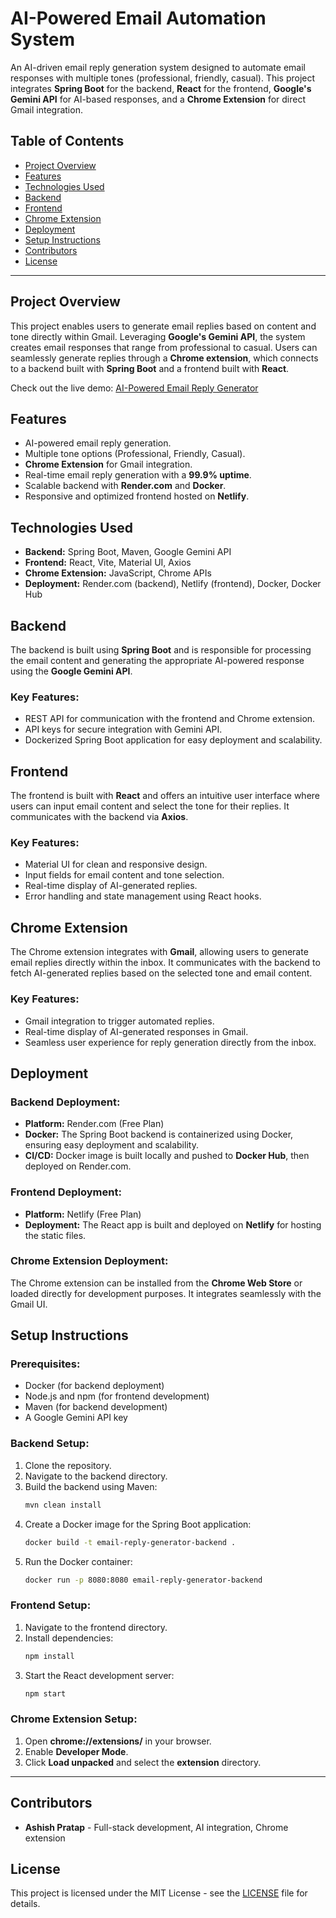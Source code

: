 # AI-Powered Email Automation System

An AI-driven email reply generation system designed to automate email responses with multiple tones (professional, friendly, casual). This project integrates **Spring Boot** for the backend, **React** for the frontend, **Google's Gemini API** for AI-based responses, and a **Chrome Extension** for direct Gmail integration.

## Table of Contents
- [Project Overview](#project-overview)
- [Features](#features)
- [Technologies Used](#technologies-used)
- [Backend](#backend)
- [Frontend](#frontend)
- [Chrome Extension](#chrome-extension)
- [Deployment](#deployment)
- [Setup Instructions](#setup-instructions)
- [Contributors](#contributors)
- [License](#license)

---

## Project Overview

This project enables users to generate email replies based on content and tone directly within Gmail. Leveraging **Google's Gemini API**, the system creates email responses that range from professional to casual. Users can seamlessly generate replies through a **Chrome extension**, which connects to a backend built with **Spring Boot** and a frontend built with **React**.

Check out the live demo: [AI-Powered Email Reply Generator](https://email-reply-generator.netlify.app/)

## Features
- AI-powered email reply generation.
- Multiple tone options (Professional, Friendly, Casual).
- **Chrome Extension** for Gmail integration.
- Real-time email reply generation with a **99.9% uptime**.
- Scalable backend with **Render.com** and **Docker**.
- Responsive and optimized frontend hosted on **Netlify**.

## Technologies Used
- **Backend:** Spring Boot, Maven, Google Gemini API
- **Frontend:** React, Vite, Material UI, Axios
- **Chrome Extension:** JavaScript, Chrome APIs
- **Deployment:** Render.com (backend), Netlify (frontend), Docker, Docker Hub

## Backend

The backend is built using **Spring Boot** and is responsible for processing the email content and generating the appropriate AI-powered response using the **Google Gemini API**.

### Key Features:
- REST API for communication with the frontend and Chrome extension.
- API keys for secure integration with Gemini API.
- Dockerized Spring Boot application for easy deployment and scalability.

## Frontend

The frontend is built with **React** and offers an intuitive user interface where users can input email content and select the tone for their replies. It communicates with the backend via **Axios**.

### Key Features:
- Material UI for clean and responsive design.
- Input fields for email content and tone selection.
- Real-time display of AI-generated replies.
- Error handling and state management using React hooks.

## Chrome Extension

The Chrome extension integrates with **Gmail**, allowing users to generate email replies directly within the inbox. It communicates with the backend to fetch AI-generated replies based on the selected tone and email content.

### Key Features:
- Gmail integration to trigger automated replies.
- Real-time display of AI-generated responses in Gmail.
- Seamless user experience for reply generation directly from the inbox.

## Deployment

### Backend Deployment:
- **Platform:** Render.com (Free Plan)
- **Docker:** The Spring Boot backend is containerized using Docker, ensuring easy deployment and scalability.
- **CI/CD:** Docker image is built locally and pushed to **Docker Hub**, then deployed on Render.com.

### Frontend Deployment:
- **Platform:** Netlify (Free Plan)
- **Deployment:** The React app is built and deployed on **Netlify** for hosting the static files.

### Chrome Extension Deployment:
The Chrome extension can be installed from the **Chrome Web Store** or loaded directly for development purposes. It integrates seamlessly with the Gmail UI.

## Setup Instructions

### Prerequisites:
- Docker (for backend deployment)
- Node.js and npm (for frontend development)
- Maven (for backend development)
- A Google Gemini API key

### Backend Setup:
1. Clone the repository.
2. Navigate to the backend directory.
3. Build the backend using Maven:
   ```bash
   mvn clean install
   ```
4. Create a Docker image for the Spring Boot application:
   ```bash
   docker build -t email-reply-generator-backend .
   ```
5. Run the Docker container:
   ```bash
   docker run -p 8080:8080 email-reply-generator-backend
   ```

### Frontend Setup:
1. Navigate to the frontend directory.
2. Install dependencies:
   ```bash
   npm install
   ```
3. Start the React development server:
   ```bash
   npm start
   ```

### Chrome Extension Setup:
1. Open **chrome://extensions/** in your browser.
2. Enable **Developer Mode**.
3. Click **Load unpacked** and select the **extension** directory.

---

## Contributors

- **Ashish Pratap** - Full-stack development, AI integration, Chrome extension

## License

This project is licensed under the MIT License - see the [LICENSE](LICENSE) file for details.
```

